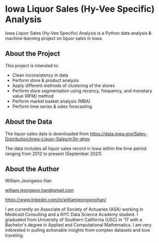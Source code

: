 # Iowa Liquor Sales (Hy-Vee Specific) Analysis
Iowa Liquor Sales (Hy-Vee Specific) Analysis is a Python data analysis & machine learning project on liquor sales in Iowa.

## About the Project
This project is intended to:
- Clean inconsistency in data
- Perform store & product analysis
- Apply different methods of clustering of the stores
- Perform store segmentation using recency, frequency, and monetary value (RFM) method
- Perform market basket analysis (MBA)
- Perform time series & sales forecasting

## About the Data
The liquor sales data is downloaded from https://data.iowa.gov/Sales-Distribution/Iowa-Liquor-Sales/m3tr-qhgy

The data includes all liquor sales record in Iowa within the time period ranging from 2012 to present (September 2021).

## About the Author
William Jeongwoo Han

william.jeongwoo.han@gmail.com

https://www.linkedin.com/in/williamjeongwoohan/

I am currently an Associate of Society of Actuaries (ASA) working in Medicaid Consulting and a NYC Data Science Academy student. I graduated from University of Southern California (USC) in '17 with a Bachelor's degree in Applied and Computational Mathematics. I am very interested in pulling actionable insights from complex datasets and love traveling.
